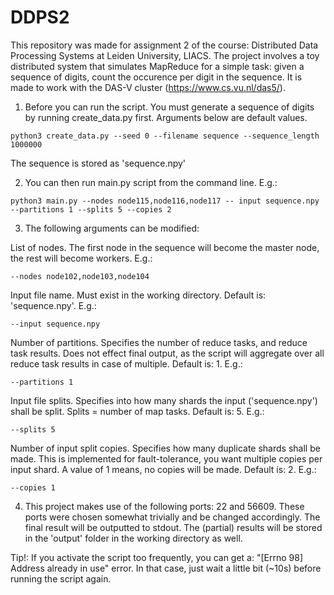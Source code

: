 # DDPS2

This repository was made for assignment 2 of the course: Distributed Data Processing Systems at Leiden University, LIACS.
The project involves a toy distributed system that simulates MapReduce for a simple task: given a sequence of digits, count the occurence per digit in the sequence. It is made to work with the DAS-V cluster (https://www.cs.vu.nl/das5/).

1. Before you can run the script. You must generate a sequence of digits by running create_data.py first. Arguments below are default values.

```console
python3 create_data.py --seed 0 --filename sequence --sequence_length 1000000
```

The sequence is stored as 'sequence.npy'

2. You can then run main.py script from the command line. E.g.:

```console
python3 main.py --nodes node115,node116,node117 -- input sequence.npy --partitions 1 --splits 5 --copies 2
```

3. The following arguments can be modified:

List of nodes. The first node in the sequence will become the master node, the rest will become workers. E.g.:
```console
--nodes node102,node103,node104
```
Input file name. Must exist in the working directory. Default is: 'sequence.npy'. E.g.:
```console
--input sequence.npy
```
Number of partitions. Specifies the number of reduce tasks, and reduce task results. Does not effect final output, as the script will aggregate over all reduce task results in case of multiple. Default is: 1. E.g.:

```console
--partitions 1
```
Input file splits. Specifies into how many shards the input ('sequence.npy') shall be split. Splits = number of map tasks.  Default is: 5. E.g.:

```console
--splits 5
```

Number of input split copies. Specifies how many duplicate shards shall be made. This is implemented for fault-tolerance, you want multiple copies per input shard. A value of 1 means, no copies will be made. Default is: 2. E.g.:

```console
--copies 1
```
4. This project makes use of the following ports: 22 and 56609. These ports were chosen somewhat trivially and be changed accordingly. The final result will be outputted to stdout. The (partial) results will be stored in the 'output' folder in the working directory as well.

Tip!: If you activate the script too frequently, you can get a: "[Errno 98] Address already in use" error. In that case, just wait a little bit (~10s) before running the script again.
